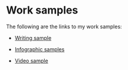 # Work samples
The following are the links to my work samples:

* [Writing sample](https://rkaruvath.github.io/WorkSamples/WritingSample.html)
  
* [Infographic samples](https://rkaruvath.github.io/WorkSamples/InfographicSample.html)

* [Video sample](https://rkaruvath.github.io/WorkSamples/VideoSample.html)